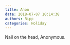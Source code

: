 ```yaml
---
title: Anon
date: 2018-07-07 10:14:38
authors: Ripp
categories: Holiday
---
```


 Nail on the head, Anonymous.